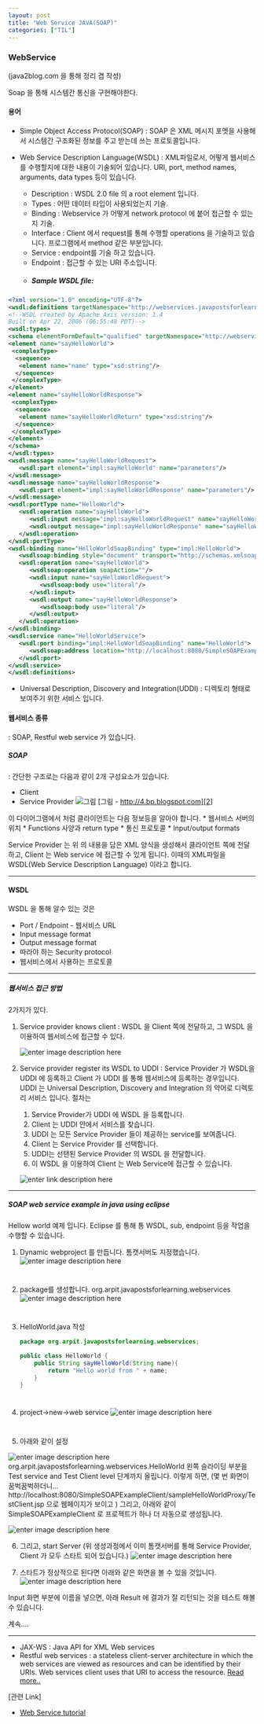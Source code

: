 ```yaml
---
layout: post
title: "Web Service JAVA(SOAP)"
categories: ["TIL"]
---
```




### WebService

(java2blog.com 을 통해 정리 겸 작성)

Soap 을 통해 시스템간 통신을 구현해야한다.


#### 용어

* Simple Object Access Protocol(SOAP) :
  SOAP 은 XML 메시지 포멧을 사용해서 시스템간 구조화된 정보를 주고 받는데 쓰는 프로토콜입니다.

* Web Service Description Language(WSDL) :
  XML파일로서, 어떻게 웹서비스를 수행할지에 대한 내용이 기술되어 있습니다.
  URI, port, method names, arguments, data types 등이 있습니다.
  * Description :   WSDL 2.0 file 의 a root element 입니다.
  * Types : 어떤 데이터 타입이 사용되었는지 기술.
  * Binding : Webservice 가 어떻게 network protocol 에 붙어 접근할 수 있는지 기술.
  * Interface : Client 에서 request를 통해 수행할 operations 을 기술하고 있습니다. 프로그램에서 method 같은 부분입니다.
  * Service : endpoint를 기술 하고 있습니다.
  * Endpoint : 접근할 수 있는 URI 주소입니다.
  * ##### Sample WSDL file:

```XML
<?xml version="1.0" encoding="UTF-8"?>  
<wsdl:definitions targetNamespace="http://webservices.javapostsforlearning.arpit.org" xmlns:apachesoap="http://xml.apache.org/xml-soap" xmlns:impl="http://webservices.javapostsforlearning.arpit.org" xmlns:intf="http://webservices.javapostsforlearning.arpit.org" xmlns:wsdl="http://schemas.xmlsoap.org/wsdl/" xmlns:wsdlsoap="http://schemas.xmlsoap.org/wsdl/soap/" xmlns:xsd="http://www.w3.org/2001/XMLSchema">  
<!--WSDL created by Apache Axis version: 1.4  
Built on Apr 22, 2006 (06:55:48 PDT)-->  
<wsdl:types>  
<schema elementFormDefault="qualified" targetNamespace="http://webservices.javapostsforlearning.arpit.org" xmlns="http://www.w3.org/2001/XMLSchema">  
<element name="sayHelloWorld">  
 <complexType>  
  <sequence>  
   <element name="name" type="xsd:string"/>  
  </sequence>  
 </complexType>  
</element>  
<element name="sayHelloWorldResponse">  
 <complexType>  
  <sequence>  
   <element name="sayHelloWorldReturn" type="xsd:string"/>  
  </sequence>  
 </complexType>  
</element>  
</schema>  
</wsdl:types>  
<wsdl:message name="sayHelloWorldRequest">  
   <wsdl:part element="impl:sayHelloWorld" name="parameters"/>  
</wsdl:message>  
<wsdl:message name="sayHelloWorldResponse">  
   <wsdl:part element="impl:sayHelloWorldResponse" name="parameters"/>  
</wsdl:message>  
<wsdl:portType name="HelloWorld">  
   <wsdl:operation name="sayHelloWorld">  
      <wsdl:input message="impl:sayHelloWorldRequest" name="sayHelloWorldRequest"/>  
      <wsdl:output message="impl:sayHelloWorldResponse" name="sayHelloWorldResponse"/>  
   </wsdl:operation>  
</wsdl:portType>  
<wsdl:binding name="HelloWorldSoapBinding" type="impl:HelloWorld">  
   <wsdlsoap:binding style="document" transport="http://schemas.xmlsoap.org/soap/http"/>  
   <wsdl:operation name="sayHelloWorld">  
      <wsdlsoap:operation soapAction=""/>  
      <wsdl:input name="sayHelloWorldRequest">  
         <wsdlsoap:body use="literal"/>  
      </wsdl:input>  
      <wsdl:output name="sayHelloWorldResponse">  
         <wsdlsoap:body use="literal"/>  
      </wsdl:output>  
   </wsdl:operation>  
</wsdl:binding>  
<wsdl:service name="HelloWorldService">  
   <wsdl:port binding="impl:HelloWorldSoapBinding" name="HelloWorld">  
      <wsdlsoap:address location="http://localhost:8080/SimpleSOAPExample/services/HelloWorld"/>  
   </wsdl:port>  
</wsdl:service>  
</wsdl:definitions>
```



*  Universal Description, Discovery and Integration(UDDI) :
디렉토리 형태로 보여주기 위한 서비스 입니다.


#### 웹서비스 종류
: SOAP, Restful web service 가 있습니다.


##### SOAP
: 간단한 구조로는 다음과 같이 2개 구성요소가 있습니다.
* Client
* Service Provider
![그림][1]
[그림 - http://4.bp.blogspot.com][2]


이 다이어그램에서 처럼 클라이언트는 다음 정보등을 알아야 합니다.
	* 웹서비스 서버의 위치
	* Functions 사양과 return type
	* 통신 프로토콜
	* Input/output formats

Service Provider 는 위 의 내용을 담은 XML 양식을 생성해서 클라이언트 쪽에 전달하고, Client 는 Web service 에 접근할 수 있게 됩니다. 이때의 XML파일을 WSDL(Web Service Description Language) 이라고 합니다.


----------


#### WSDL

WSDL 을 통해 알수 있는 것은
* Port / Endpoint - 웹서비스 URL
* Input message format
* Output message format
* 따라야 하는 Security protocol
* 웹서비스에서 사용하는 프로토콜


----------


##### 웹서비스 접근 방법
2가지가 있다.

1. Service provider knows client :
   WSDL 을 Client 쪽에 전달하고, 그 WSDL 을 이용하여 웹서비스에 접근할 수 있다.

    ![enter image description here][3]

2. Service provider register its WSDL to UDDI :
   Service Provider 가 WSDL을 UDDI 에 등록하고 Client 가 UDDI 를 통해 웹서비스에 등록하는 경우입니다.
  UDDI 는 Universal Description, Discovery and Integration 의 약어로 디렉토리 서비스 입니다.
절차는
    1. Service Provider가 UDDI 에 WSDL 을 등록합니다.
    2. Client 는 UDDI 안에서 서비스를 찾습니다.
    3. UDDI 는 모든 Service Provider 들이 제공하는 service를 보여줍니다.
    4. Client 는 Service Provider 를 선택합니다.
    5. UDDI는 선탠된 Service Provider 의 WSDL 을 전달합니다.
    6. 이 WSDL 을 이용하여 Client 는 Web Service에 접근할 수 있습니다.

    ![enter link description here][4]


----------


##### SOAP web service example in java using eclipse
Hellow world 예제 입니다.
Eclipse 를 통해 통 WSDL, sub, endpoint 등을 작업을 수행할 수 있습니다.

1. Dynamic webproject 를 만듭니다. 톰캣서버도 지정했습니다.
![enter image description here][5]

#
2. package를 생성합니다. org.arpit.javapostsforlearning.webservices
![enter image description here][6]

#
3. HelloWorld.java 작성

    ```java
    package org.arpit.javapostsforlearning.webservices;

    public class HelloWorld {
    	public String sayHelloWorld(String name){
    		return "Hello world from " + name;
    	}
    }
    ```
#     
4. project->new->web service
    ![enter image description here][7]

#
5. 아래와 같이 설정

![enter image description here][8]
org.arpit.javapostsforlearning.webservices.HelloWorld
왼쪽 슬라이딩 부분을 Test service and Test Client level 단계까지 올립니다.
이렇게 하면,
(몇 번 화면이 꿈벅꿈벅하더니...
http://localhost:8080/SimpleSOAPExampleClient/sampleHelloWorldProxy/TestClient.jsp
으로 웹페이지가 보이고 )
그리고,
아래와 같이 SimpleSOAPExampleClient 로 프로젝트가 하나 더 자동으로 생성됩니다.

![enter image description here][9]

6. 그리고, start Server
 (위 생성과정에서 이미 톰캣서버를 통해 Service Provider, Client 가 모두 스타트 되어 있습니다.)
![enter image description here][10]

7. 스타트가 정상적으로 된다면 아래와 같은 화면을 볼 수 있을 것입니다.
   ![enter image description here][11]

Input 화면 부분에 이름을 넣으면, 아래 Result 에 결과가 잘 리턴되는 것을 테스트 해볼 수 있습니다.


계속....

----------



  * JAX-WS : Java API for XML Web services
  * Restful web services : a stateless client-server architecture in which the web services are viewed as resources and can be identified by their URIs. Web services client uses that URI to access the resource.
[Read more..](http://www.java2blog.com/2016/06/web-services-interview-questions.html#hgcouSe4vPgitRig.99)

[관련 Link]
 - [Web Service tutorial](http://www.java2blog.com/2013/03/web-service-tutorial.html)


  [1]: http://4.bp.blogspot.com/-Cz7P6bD6aJA/UVBl4j5c1gI/AAAAAAAAA7k/K5ieuSi1Kyc/s1600/SOAPWordPlane.jpg
  [2]: http://4.bp.blogspot.com%5D%28http://www.java2blog.com/2013/03/soap-web-service-tutorial.html
  [3]: http://3.bp.blogspot.com/-KpvjWmoMNfI/UVBmCe3HZtI/AAAAAAAAA7s/rIm3eNmR9R0/s1600/SOAPWordOneLevel.jpg
  [4]: http://2.bp.blogspot.com/-g3wRq-dxoak/UVBmKcL4X1I/AAAAAAAAA70/sWNJBuQpVWA/s1600/SOAPWordUDDIDiagram.jpg
  [5]: http://2.bp.blogspot.com/-_Ms8rDU8Rf0/UU4RhG5yAjI/AAAAAAAAA6k/V1oCx-SwiUE/s1600/NewProjectSOAPExample.gif
  [6]: http://1.bp.blogspot.com/-VDQx7-YVVXo/UU4RwYIT7PI/AAAAAAAAA6s/bA_xs1E89EQ/s1600/NewPackageSOAPExample.gif
  [7]: http://1.bp.blogspot.com/-6VwJVx0V1XI/UU4ShRAYHOI/AAAAAAAAA60/K8ANG-H-Dpk/s1600/newWebservice.gif
  [8]: http://1.bp.blogspot.com/-BHas7nLGUDU/UU4SxVLHXbI/AAAAAAAAA68/GIXmmf4UAl4/s1600/WebServiceApacheAxis.gif
  [9]: http://2.bp.blogspot.com/-7X4IiwtvBCc/UU4WLTU2ILI/AAAAAAAAA7M/JRM-SD6lsRw/s1600/SOAPClientCreated.bmp
  [10]: http://1.bp.blogspot.com/-aZBdfeyhP_A/UU4TiJTGkII/AAAAAAAAA7E/__2Gt9SrIDo/s1600/startServer.gif
  [11]: http://3.bp.blogspot.com/-aflUA272QuQ/UU4WtbqWpnI/AAAAAAAAA7U/hHOP1tRAvuA/s1600/testingWebService.gif
